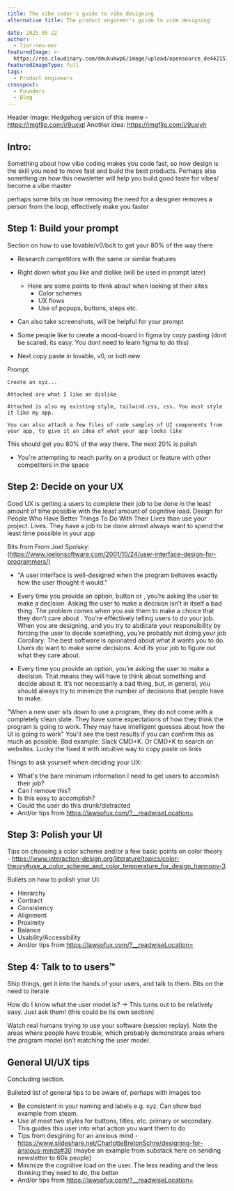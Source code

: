 ```yaml
---
title: The vibe coder's guide to vibe designing
alternative title: The product engineer's guide to vibe designing

date: 2025-05-22
author:
  - lior-neu-ner
featuredImage: >-
  https://res.cloudinary.com/dmukukwp6/image/upload/opensource_de4421575a.png
featuredImageType: full
tags:
  - Product engineers
crosspost:
  - Founders
  - Blog
---
```


Header Image: Hedgehog version of this meme - https://imgflip.com/i/9uxiql
Another idea: https://imgflip.com/i/9uxiyh
 
## Intro: 

Something about how vibe coding makes you code fast, so now design is the skill you need to move fast and build the best products.
Perhaps also something on how this newsletter will help you build good taste for vibes/ become a vibe master

perhaps some bits on how removing the need for a designer removes a person from the loop, effectively make you faster

## Step 1: Build your prompt

Section on how to use lovable/v0/bolt to get your 80% of the way there

- Research competitors with the same or similar features
- Right down what you like and dislike (will be used in prompt later)
  - Here are some points to think about when looking at their sites
    - Color schemes 
    - UX flows
    - Use of popups, buttons, steps etc.

- Can also take screenshots, will be helpful for your prompt
- Some people like to create a mood-board in figma by copy pasting (dont be scared, its easy. You dont need to learn figma to do this)


- Next copy paste in lovable, v0, or bolt.new

Prompt: 
```
Create an xyz...

Attached are what I like an dislike

Attached is also my existing style, tailwind.css, css. You must style it like my app.

You can also attach a few files of code samples of UI components from your app, to give it an idea of what your app looks like
```

This should get you 80% of the way there. The next 20% is polish

- You're attempting to reach parity on a product or feature with other competitors in the space

## Step 2: Decide on your UX

Good UX is getting a users to complete their job to be done in the least amount of time possible with the least amount of cognitive load. Design for People Who Have Better Things To Do With Their Lives than use your project. Lives. They have a job to be done almost always want to spend the least time possible in your app


Bits from From Joel Spolsky: (https://www.joelonsoftware.com/2001/10/24/user-interface-design-for-programmers/)
- "A user interface is well-designed when the program behaves exactly how the user thought it would."

- Every time you provide an option, button or <xyz>, you’re asking the user to make a decision. Asking the user to make a decision isn’t in itself a bad thing. The problem comes when you ask them to make a choice that they don’t care about . You're effectively telling users to do your job. When you are designing, and you try to abdicate your responsibility by forcing the user to decide something, you’re probably not doing your job
   Corollary: The best software is opionated about what it wants you to do. 
   Users do want to make some decisions. And its your job to figure out what they care about.
- Every time you provide an option, you’re asking the user to make a decision. That means they will have to think about something and decide about it. It’s not necessarily a bad thing, but, in general, you should always try to minimize the number of decisions that people have to make.

"When a new user sits down to use a program, they do not come with a completely clean slate. They have some expectations of how they think the program is going to work. They may have intelligent guesses about how the UI is going to work"
You'll see the best results if you can confirm this as much as possible.
Bad example: Slack CMD+K. Or CMD+K to search on websites. Lucky the fixed it with intuitive way to copy paste on links

Things to ask yourself when deciding your UX:
- What's the bare minimum information I need to get users to accomlish their job?
- Can I remove this?
- Is this easy to accomplish?
- Could the user do this drunk/distracted
- And/or tips from https://lawsofux.com/?__readwiseLocation= 

## Step 3: Polish your UI

Tips on choosing a color scheme and/or a few basic points on color theory - https://www.interaction-design.org/literature/topics/color-theory#use_a_color_scheme_and_color_temperature_for_design_harmony-3 

Bullets on how to polish your UI:
- Hierarchy
- Contract
- Consistency
- Alignment
- Proximity
- Balance
- Usability/Accessibility 
- And/or tips from https://lawsofux.com/?__readwiseLocation= 

## Step 4: Talk to to users™

Ship things, get it into the hands of your users, and talk to them. Bits on the need to iterate 

How do I know what the user model is? -> This turns out to be relatively easy. Just ask them! (this could be its own section)

Watch real humans trying to use your software (session replay). Note the areas where people have trouble, which probably demonstrate areas where the program model isn’t matching the user model.


## General UI/UX tips

Concluding section.

Bulleted list of general tips to be aware of, perhaps with images too 

- Be consistent in your naming and labels e.g. xyz. Can show bad example from steam.
- Use at most two styles for buttons, titles, etc. primary or secondary. This guides this user into what action you want them to do
- Tips from desgining for an anxious mind - https://www.slideshare.net/CharlotteBretonSchre/designing-for-anxious-minds#30 (maybe an example from substack here on sending newsletter to 60k people)   
- Minimize the cognitive load on the user. The less reading and the less thinking they need to do, the better
- And/or tips from https://lawsofux.com/?__readwiseLocation=
 
